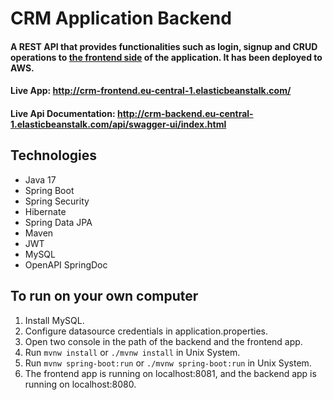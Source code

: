 # CRM Application Backend
#### A REST API that provides functionalities such as login, signup and CRUD operations to [the frontend side](https://github.com/mslmtrk/Crm-Application-Frontend) of the application. It has been deployed to AWS.

#### Live App: http://crm-frontend.eu-central-1.elasticbeanstalk.com/

#### Live Api Documentation: http://crm-backend.eu-central-1.elasticbeanstalk.com/api/swagger-ui/index.html

## Technologies
- Java 17
- Spring Boot
- Spring Security
- Hibernate
- Spring Data JPA
- Maven
- JWT
- MySQL
- OpenAPI SpringDoc

## To run on your own computer
1. Install MySQL.
2. Configure datasource credentials in application.properties.
3. Open two console in the path of the backend and the frontend app.
4. Run `mvnw install` or `./mvnw install` in Unix System.
5. Run `mvnw spring-boot:run` or `./mvnw spring-boot:run` in Unix System.
6. The frontend app is running on localhost:8081, and the backend app is running on localhost:8080.
